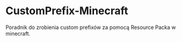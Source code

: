# CustomPrefix-Minecraft
Poradnik do zrobienia custom prefixów za pomocą Resource Packa w minecraft.
